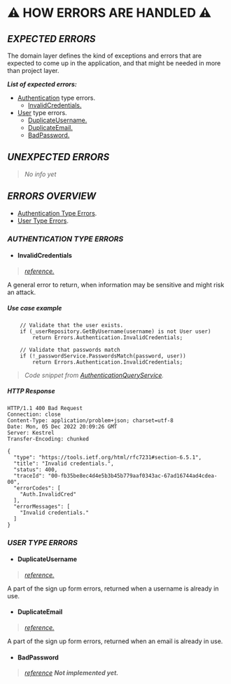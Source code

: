 # ⚠️ **HOW ERRORS ARE HANDLED** ⚠️

## *EXPECTED ERRORS*

The domain layer defines the kind of exceptions and errors that are expected to come up in the application, and that might be needed in more than project layer.

***List of expected errors:***

- [Authentication](https://github.com/German-kos/Communion-Api-Clean_Rewrite/blob/main/Communion/Docs/Documentation/ErrorHandling.md#authentication-type-errors) type errors.
  - [InvalidCredentials.](https://github.com/German-kos/Communion-Api-Clean_Rewrite/blob/main/Communion/Docs/Documentation/ErrorHandling.md#invalidcredentials)
- [User](https://github.com/German-kos/Communion-Api-Clean_Rewrite/blob/main/Communion/Docs/Documentation/ErrorHandling.md#user-type-errors) type errors.
  - [DuplicateUsername.](https://github.com/German-kos/Communion-Api-Clean_Rewrite/blob/main/Communion/Docs/Documentation/ErrorHandling.md#duplicateusername)
  - [DuplicateEmail.](https://github.com/German-kos/Communion-Api-Clean_Rewrite/blob/main/Communion/Docs/Documentation/ErrorHandling.md#duplicateemail)
  - [BadPassword.](https://github.com/German-kos/Communion-Api-Clean_Rewrite/blob/main/Communion/Docs/Documentation/ErrorHandling.md#badpassword)

## *UNEXPECTED ERRORS*

> *No info yet*

## *ERRORS OVERVIEW*

- [Authentication Type Errors](https://github.com/German-kos/Communion-Api-Clean_Rewrite/blob/main/Communion/Docs/Documentation/ErrorHandling.md#authentication-type-errors).
- [User Type Errors](https://github.com/German-kos/Communion-Api-Clean_Rewrite/blob/main/Communion/Docs/Documentation/ErrorHandling.md#user-type-errors).

### *AUTHENTICATION TYPE ERRORS*

- #### InvalidCredentials

> *[reference.](https://github.com/German-kos/Communion-Api-Clean_Rewrite/blob/c8f8a0f3e1cb0df6aa4defd5064171562c1c5119/Communion/Communion.Domain/Common/Errors/Errors.Authentication.cs#L9-L11)*

A general error to return, when information may be sensitive and might risk an attack.

##### Use case example

```DOTNET
    // Validate that the user exists.
    if (_userRepository.GetByUsername(username) is not User user)
        return Errors.Authentication.InvalidCredentials;

    // Validate that passwords match
    if (!_passwordService.PasswordsMatch(password, user))
        return Errors.Authentication.InvalidCredentials;
```

> *Code snippet from [AuthenticationQueryService](https://github.com/German-kos/Communion-Api-Clean_Rewrite/blob/c8f8a0f3e1cb0df6aa4defd5064171562c1c5119/Communion/Communion.Application/Services/Authentication/Queries/AuthenticationQueryService.cs#L28-L34).*

##### HTTP Response

```HTTP Response
HTTP/1.1 400 Bad Request
Connection: close
Content-Type: application/problem+json; charset=utf-8
Date: Mon, 05 Dec 2022 20:09:26 GMT
Server: Kestrel
Transfer-Encoding: chunked

{
  "type": "https://tools.ietf.org/html/rfc7231#section-6.5.1",
  "title": "Invalid credentials.",
  "status": 400,
  "traceId": "00-fb35be8ec4d4e5b3b45b779aaf0343ac-67ad16744ad4cdea-00",
  "errorCodes": [
    "Auth.InvalidCred"
  ],
  "errorMessages": [
    "Invalid credentials."
  ]
}
```

### *USER TYPE ERRORS*

- #### DuplicateUsername

> *[reference.](https://github.com/German-kos/Communion-Api-Clean_Rewrite/blob/c8f8a0f3e1cb0df6aa4defd5064171562c1c5119/Communion/Communion.Domain/Common/Errors/Errors.User.cs#L9-L11)*

A part of the sign up form errors, returned when a username is already in use.

- #### DuplicateEmail

>*[reference.](https://github.com/German-kos/Communion-Api-Clean_Rewrite/blob/c8f8a0f3e1cb0df6aa4defd5064171562c1c5119/Communion/Communion.Domain/Common/Errors/Errors.User.cs#L13-L15)*

A part of the sign up form errors, returned when an email is already in use.

- #### BadPassword

> *[reference](null)*
> ***Not implemented yet.***
